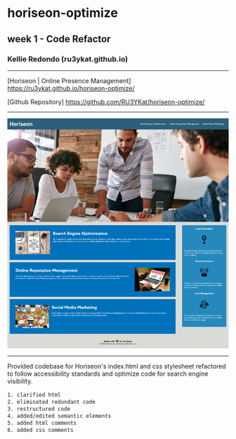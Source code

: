 # horiseon-optimize

## week 1 - Code Refactor

### Kellie Redondo (ru3ykat.github.io)

---

[Horiseon | Online Presence Management] https://ru3ykat.github.io/horiseon-optimize/

[Github Repository] https://github.com/RU3YKat/horiseon-optimize/

---

![index.html-fullpage](https://github.com/RU3YKat/horiseon-optimize/blob/main/assets/images/horiseon-opt_fullpg_082021.png?raw=true)

---
Provided codebase for Horiseon's index.html and css stylesheet refactored to follow accessibility standards and optimize code for search engine visibility.

    1. clarified html
    2. eliminated redundant code
    3. restructured code
    4. added/edited semantic elements
    5. added html comments
    6. added css comments

